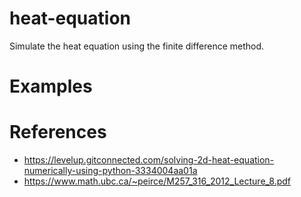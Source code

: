 # heat-equation
Simulate the heat equation using the finite difference method.

# Examples
[](https://github.com/AlexGisi/heat-equation/blob/main/gen/heat_sim.gif)
[](https://github.com/AlexGisi/heat-equation/blob/main/gen/heat_sim_500_1.gif)

# References
- https://levelup.gitconnected.com/solving-2d-heat-equation-numerically-using-python-3334004aa01a
- https://www.math.ubc.ca/~peirce/M257_316_2012_Lecture_8.pdf
